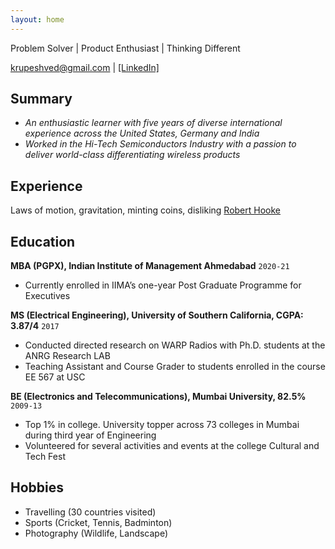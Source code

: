 ```yaml
---
layout: home
---
```

Problem Solver | Product Enthusiast | Thinking Different

<div id="webaddress">
<a href="krupeshved@gmail.com">krupeshved@gmail.com</a>
| <a href="https://www.linkedin.com/in/krupeshved/">[LinkedIn]</a>
</div>


## Summary

- *An enthusiastic learner with five years of diverse international experience across the United States, Germany and India*
- *Worked in the Hi-Tech Semiconductors Industry with a passion to deliver world-class differentiating wireless products*

## Experience

Laws of motion, gravitation, minting coins, disliking [Robert Hooke](http://en.wikipedia.org/wiki/Robert_Hooke)



## Education

  __MBA (PGPX), Indian Institute of Management Ahmedabad__ `2020-21`
  - Currently enrolled in IIMA’s one-year Post Graduate Programme for Executives
 
  __MS (Electrical Engineering), University of Southern California, CGPA: 3.87/4__  `2017`
  - Conducted directed research on WARP Radios with Ph.D. students at the ANRG Research LAB
  - Teaching Assistant and Course Grader to students enrolled in the course EE 567 at USC
 
  __BE (Electronics and Telecommunications), Mumbai University, 82.5%__ `2009-13`
  - Top 1% in college. University topper across 73 colleges in Mumbai during third year of Engineering
  - Volunteered for several activities and events at the college Cultural and Tech Fest 
 
## Hobbies

- Travelling (30 countries visited)
- Sports (Cricket, Tennis, Badminton)
- Photography (Wildlife, Landscape)


<!-- ### Footer

Last updated: Feb 2020 -->


